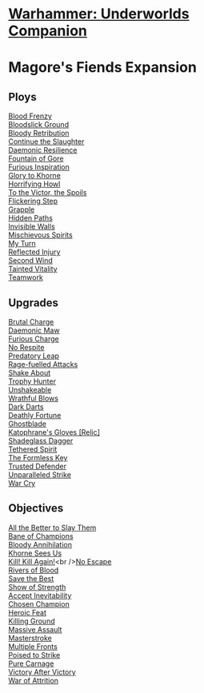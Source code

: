 # [Warhammer: Underworlds Companion](https://guidokessels.github.io/wh-underworlds)

  

# Magore's Fiends Expansion

## Ploys
[Blood Frenzy](https://guidokessels.github.io/wh-underworlds/cards/blood-frenzy)<br />[Bloodslick Ground](https://guidokessels.github.io/wh-underworlds/cards/bloodslick-ground)<br />[Bloody Retribution](https://guidokessels.github.io/wh-underworlds/cards/bloody-retribution)<br />[Continue the Slaughter](https://guidokessels.github.io/wh-underworlds/cards/continue-the-slaughter)<br />[Daemonic Resilience](https://guidokessels.github.io/wh-underworlds/cards/daemonic-resilience)<br />[Fountain of Gore](https://guidokessels.github.io/wh-underworlds/cards/fountain-of-gore)<br />[Furious Inspiration](https://guidokessels.github.io/wh-underworlds/cards/furious-inspiration)<br />[Glory to Khorne](https://guidokessels.github.io/wh-underworlds/cards/glory-to-khorne)<br />[Horrifying Howl](https://guidokessels.github.io/wh-underworlds/cards/horrifying-howl)<br />[To the Victor, the Spoils](https://guidokessels.github.io/wh-underworlds/cards/to-the-victor-the-spoils)<br />[Flickering Step](https://guidokessels.github.io/wh-underworlds/cards/flickering-step)<br />[Grapple](https://guidokessels.github.io/wh-underworlds/cards/grapple)<br />[Hidden Paths](https://guidokessels.github.io/wh-underworlds/cards/hidden-paths)<br />[Invisible Walls](https://guidokessels.github.io/wh-underworlds/cards/invisible-walls)<br />[Mischievous Spirits](https://guidokessels.github.io/wh-underworlds/cards/mischievous-spirits)<br />[My Turn](https://guidokessels.github.io/wh-underworlds/cards/my-turn)<br />[Reflected Injury](https://guidokessels.github.io/wh-underworlds/cards/reflected-injury)<br />[Second Wind](https://guidokessels.github.io/wh-underworlds/cards/second-wind)<br />[Tainted Vitality](https://guidokessels.github.io/wh-underworlds/cards/tainted-vitality)<br />[Teamwork](https://guidokessels.github.io/wh-underworlds/cards/teamwork)

## Upgrades
[Brutal Charge](https://guidokessels.github.io/wh-underworlds/cards/brutal-charge)<br />[Daemonic Maw](https://guidokessels.github.io/wh-underworlds/cards/daemonic-maw)<br />[Furious Charge](https://guidokessels.github.io/wh-underworlds/cards/furious-charge)<br />[No Respite](https://guidokessels.github.io/wh-underworlds/cards/no-respite)<br />[Predatory Leap](https://guidokessels.github.io/wh-underworlds/cards/predatory-leap)<br />[Rage-fuelled Attacks](https://guidokessels.github.io/wh-underworlds/cards/rage-fuelled-attacks)<br />[Shake About](https://guidokessels.github.io/wh-underworlds/cards/shake-about)<br />[Trophy Hunter](https://guidokessels.github.io/wh-underworlds/cards/trophy-hunter)<br />[Unshakeable](https://guidokessels.github.io/wh-underworlds/cards/unshakeable)<br />[Wrathful Blows](https://guidokessels.github.io/wh-underworlds/cards/wrathful-blows)<br />[Dark Darts](https://guidokessels.github.io/wh-underworlds/cards/dark-darts)<br />[Deathly Fortune](https://guidokessels.github.io/wh-underworlds/cards/deathly-fortune)<br />[Ghostblade](https://guidokessels.github.io/wh-underworlds/cards/ghostblade)<br />[Katophrane's Gloves [Relic]](https://guidokessels.github.io/wh-underworlds/cards/katophranes-gloves-[relic])<br />[Shadeglass Dagger](https://guidokessels.github.io/wh-underworlds/cards/shadeglass-dagger)<br />[Tethered Spirit](https://guidokessels.github.io/wh-underworlds/cards/tethered-spirit)<br />[The Formless Key](https://guidokessels.github.io/wh-underworlds/cards/the-formless-key)<br />[Trusted Defender](https://guidokessels.github.io/wh-underworlds/cards/trusted-defender)<br />[Unparalleled Strike](https://guidokessels.github.io/wh-underworlds/cards/unparalleled-strike)<br />[War Cry](https://guidokessels.github.io/wh-underworlds/cards/war-cry)

## Objectives
[All the Better to Slay Them](https://guidokessels.github.io/wh-underworlds/cards/all-the-better-to-slay-them)<br />[Bane of Champions](https://guidokessels.github.io/wh-underworlds/cards/bane-of-champions)<br />[Bloody Annihilation](https://guidokessels.github.io/wh-underworlds/cards/bloody-annihilation)<br />[Khorne Sees Us](https://guidokessels.github.io/wh-underworlds/cards/khorne-sees-us)<br />[Kill! Kill Again!](https://guidokessels.github.io/wh-underworlds/cards/kill-kill-again!)<br />[No Escape](https://guidokessels.github.io/wh-underworlds/cards/no-escape)<br />[Rivers of Blood](https://guidokessels.github.io/wh-underworlds/cards/rivers-of-blood)<br />[Save the Best](https://guidokessels.github.io/wh-underworlds/cards/save-the-best)<br />[Show of Strength](https://guidokessels.github.io/wh-underworlds/cards/show-of-strength)<br />[Accept Inevitability](https://guidokessels.github.io/wh-underworlds/cards/accept-inevitability)<br />[Chosen Champion](https://guidokessels.github.io/wh-underworlds/cards/chosen-champion)<br />[Heroic Feat](https://guidokessels.github.io/wh-underworlds/cards/heroic-feat)<br />[Killing Ground](https://guidokessels.github.io/wh-underworlds/cards/killing-ground)<br />[Massive Assault](https://guidokessels.github.io/wh-underworlds/cards/massive-assault)<br />[Masterstroke](https://guidokessels.github.io/wh-underworlds/cards/masterstroke)<br />[Multiple Fronts](https://guidokessels.github.io/wh-underworlds/cards/multiple-fronts)<br />[Poised to Strike](https://guidokessels.github.io/wh-underworlds/cards/poised-to-strike)<br />[Pure Carnage](https://guidokessels.github.io/wh-underworlds/cards/pure-carnage)<br />[Victory After Victory](https://guidokessels.github.io/wh-underworlds/cards/victory-after-victory)<br />[War of Attrition](https://guidokessels.github.io/wh-underworlds/cards/war-of-attrition)

